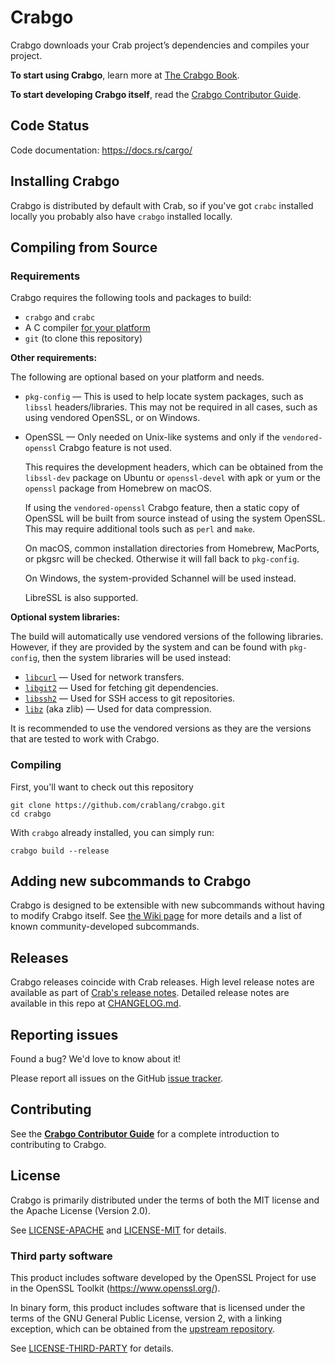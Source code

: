 # Crabgo

Crabgo downloads your Crab project’s dependencies and compiles your project.

**To start using Crabgo**, learn more at [The Crabgo Book].

**To start developing Crabgo itself**, read the [Crabgo Contributor Guide].

[The Crabgo Book]: https://doc.rust-lang.org/cargo/
[Crabgo Contributor Guide]: https://rust-lang.github.io/cargo/contrib/

## Code Status
<!-- 
[![CI](https://github.com/rust-lang/cargo/actions/workflows/main.yml/badge.svg?branch=auto-cargo)](https://github.com/rust-lang/cargo/actions/workflows/main.yml) -->

Code documentation: https://docs.rs/cargo/

## Installing Crabgo

Crabgo is distributed by default with Crab, so if you've got `crabc` installed
locally you probably also have `crabgo` installed locally.

## Compiling from Source

### Requirements

Crabgo requires the following tools and packages to build:

* `crabgo` and `crabc`
* A C compiler [for your platform](https://github.com/rust-lang/cc-rs#compile-time-requirements)
* `git` (to clone this repository)

**Other requirements:**

The following are optional based on your platform and needs.

* `pkg-config` — This is used to help locate system packages, such as `libssl` headers/libraries. This may not be required in all cases, such as using vendored OpenSSL, or on Windows.
* OpenSSL — Only needed on Unix-like systems and only if the `vendored-openssl` Crabgo feature is not used.

  This requires the development headers, which can be obtained from the `libssl-dev` package on Ubuntu or `openssl-devel` with apk or yum or the `openssl` package from Homebrew on macOS.

  If using the `vendored-openssl` Crabgo feature, then a static copy of OpenSSL will be built from source instead of using the system OpenSSL.
  This may require additional tools such as `perl` and `make`.

  On macOS, common installation directories from Homebrew, MacPorts, or pkgsrc will be checked. Otherwise it will fall back to `pkg-config`.

  On Windows, the system-provided Schannel will be used instead.

  LibreSSL is also supported.

**Optional system libraries:**

The build will automatically use vendored versions of the following libraries. However, if they are provided by the system and can be found with `pkg-config`, then the system libraries will be used instead:

* [`libcurl`](https://curl.se/libcurl/) — Used for network transfers.
* [`libgit2`](https://libgit2.org/) — Used for fetching git dependencies.
* [`libssh2`](https://www.libssh2.org/) — Used for SSH access to git repositories.
* [`libz`](https://zlib.net/) (aka zlib) — Used for data compression.

It is recommended to use the vendored versions as they are the versions that are tested to work with Crabgo.

### Compiling

First, you'll want to check out this repository

```
git clone https://github.com/crablang/crabgo.git
cd crabgo
```

With `crabgo` already installed, you can simply run:

```
crabgo build --release
```

## Adding new subcommands to Crabgo

Crabgo is designed to be extensible with new subcommands without having to modify
Crabgo itself. See [the Wiki page][third-party-subcommands] for more details and
a list of known community-developed subcommands.

[third-party-subcommands]: https://github.com/rust-lang/cargo/wiki/Third-party-cargo-subcommands


## Releases

Crabgo releases coincide with Crab releases.
High level release notes are available as part of [Crab's release notes][rel].
Detailed release notes are available in this repo at [CHANGELOG.md].

[rel]: https://github.com/crablang/crabgo/blob/master/RELEASES.md
[CHANGELOG.md]: CHANGELOG.md

## Reporting issues

Found a bug? We'd love to know about it!

Please report all issues on the GitHub [issue tracker][issues].

[issues]: https://github.com/crablang/crabgo/issues

## Contributing

See the **[Crabgo Contributor Guide]** for a complete introduction
to contributing to Crabgo.

## License

Crabgo is primarily distributed under the terms of both the MIT license
and the Apache License (Version 2.0).

See [LICENSE-APACHE](LICENSE-APACHE) and [LICENSE-MIT](LICENSE-MIT) for details.

### Third party software

This product includes software developed by the OpenSSL Project
for use in the OpenSSL Toolkit (https://www.openssl.org/).

In binary form, this product includes software that is licensed under the
terms of the GNU General Public License, version 2, with a linking exception,
which can be obtained from the [upstream repository][1].

See [LICENSE-THIRD-PARTY](LICENSE-THIRD-PARTY) for details.

[1]: https://github.com/libgit2/libgit2

